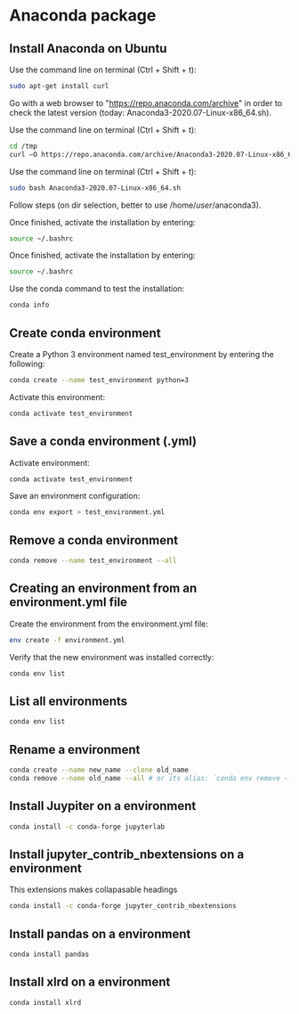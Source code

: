 # Anaconda package

## Install Anaconda on Ubuntu

Use the command line on terminal (Ctrl + Shift + t):

```bash
sudo apt-get install curl
```

Go with a web browser to "https://repo.anaconda.com/archive" in order to check the latest version (today: Anaconda3-2020.07-Linux-x86_64.sh).

Use the command line on terminal (Ctrl + Shift + t):  
```bash
cd /tmp
curl –O https://repo.anaconda.com/archive/Anaconda3-2020.07-Linux-x86_64.sh
```

Use the command line on terminal (Ctrl + Shift + t):  
```bash
sudo bash Anaconda3-2020.07-Linux-x86_64.sh
```

Follow steps (on dir selection, better to use /home/*user*/anaconda3).

Once finished, activate the installation by entering:  
```bash
source ~/.bashrc
```

Once finished, activate the installation by entering:  
```bash
source ~/.bashrc
```

Use the conda command to test the installation:  
```bash
conda info
```

## Create conda environment

Create a Python 3 environment named test_environment by entering the following:  
```bash
conda create --name test_environment python=3
```
Activate this environment:
```bash
conda activate test_environment
```
## Save a conda environment (.yml)

Activate environment:
```bash
conda activate test_environment
```

Save an environment configuration:
```bash
conda env export > test_environment.yml
```

## Remove a conda environment

```bash
conda remove --name test_environment --all
```

## Creating an environment from an environment.yml file

Create the environment from the environment.yml file:  
```bash
env create -f environment.yml
```

Verify that the new environment was installed correctly:  
```bash
conda env list
```

## List all environments
```bash
conda env list
```

## Rename a environment
```bash
conda create --name new_name --clone old_name
conda remove --name old_name --all # or its alias: `conda env remove --name old_name`
```

## Install Juypiter on a environment
```bash
conda install -c conda-forge jupyterlab
```

## Install jupyter_contrib_nbextensions on a environment

This extensions makes collapasable headings

```bash
conda install -c conda-forge jupyter_contrib_nbextensions
```

## Install pandas on a environment
```bash
conda install pandas
```

## Install xlrd on a environment
```bash
conda install xlrd
```
